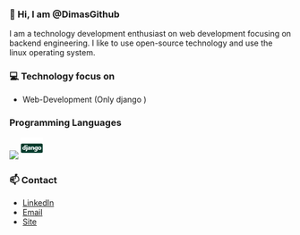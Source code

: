 ### 👋 Hi, I am @DimasGithub
I am a technology development enthusiast on web development focusing on backend engineering.
I like to use open-source technology and use the linux operating system.

### :computer: Technology focus on
* Web-Development (Only django )

### Programming Languages
<img src = 'https://github.com/sonadztux/sonadztux/blob/master/images/python2.png' height='30'/> <img src = 'https://github.com/DimasGithub/DimasGithub/blob/master/gambar/django.svg' height='40'/>

### 📫 Contact
* [LinkedIn](https://www.linkedin.com/in/dimas-indra-b115711a8/)
* [Email](mailto://dim.dim10032000@gmail.com)
* [Site](https://dimasgithub.github.io/)
